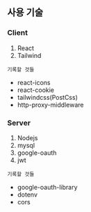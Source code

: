 ## 사용 기술
### Client
01. React
02. Tailwind

`기록할 것들`
- react-icons
- react-cookie
- tailwindcss(PostCss)
- http-proxy-middleware


### Server
01. Nodejs
02. mysql
03. google-oauth
04. jwt

`기록할 것들`
- google-oauth-library
- dotenv
- cors